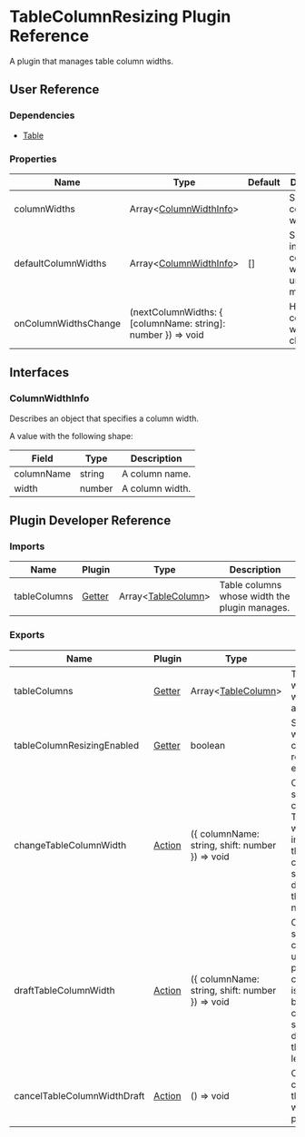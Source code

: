# TableColumnResizing Plugin Reference

A plugin that manages table column widths.

## User Reference

### Dependencies

- [Table](table.md)

### Properties

Name | Type | Default | Description
-----|------|---------|------------
columnWidths | Array&lt;[ColumnWidthInfo](#ColumnWidthInfo)&gt; | | Specifies column widths.
defaultColumnWidths | Array&lt;[ColumnWidthInfo](#ColumnWidthInfo)&gt; | [] | Specifies initial column widths in uncontrolled mode.
onColumnWidthsChange | (nextColumnWidths: { [columnName: string]: number }) => void | | Handles column width changes.

## Interfaces

### ColumnWidthInfo

Describes an object that specifies a column width.

A value with the following shape:

Field | Type | Description
------|------|------------
columnName | string | A column name.
width | number | A column width.

## Plugin Developer Reference

### Imports

Name | Plugin | Type | Description
-----|--------|------|------------
tableColumns | [Getter](../../../dx-react-core/docs/reference/getter.md) | Array&lt;[TableColumn](table.md#tablecolumn)&gt; | Table columns whose width the plugin manages.

### Exports

Name | Plugin | Type | Description
-----|--------|------|------------
tableColumns | [Getter](../../../dx-react-core/docs/reference/getter.md) | Array&lt;[TableColumn](table.md#tablecolumn)&gt; | Table columns with new width values applied.
tableColumnResizingEnabled | [Getter](../../../dx-react-core/docs/reference/getter.md) | boolean | Specifies whether table column resizing is enabled.
changeTableColumnWidth | [Action](../../../dx-react-core/docs/reference/action.md) | ({ columnName: string, shift: number }) => void | Changes the specified column width. The column width is increased by the corresponding shift value, or decreased if the value is negative.
draftTableColumnWidth | [Action](../../../dx-react-core/docs/reference/action.md) | ({ columnName: string, shift: number }) => void | Changes the specified column width used for preview. The column width is increased by the corresponding shift value, or decreased if the value is less than zero.
cancelTableColumnWidthDraft | [Action](../../../dx-react-core/docs/reference/action.md) | () => void | Cancels changes to the column width used for preview.
